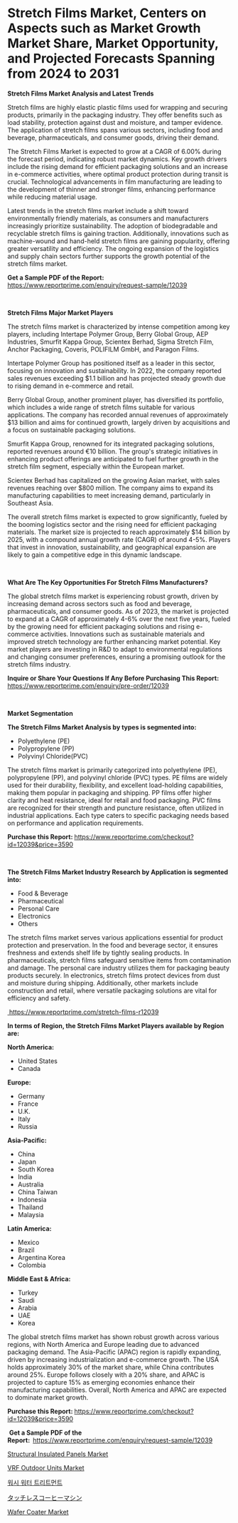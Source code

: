 <p><h1>Stretch Films Market, Centers on Aspects such as Market Growth Market Share, Market Opportunity, and Projected Forecasts Spanning from 2024 to 2031</h1></p><p><strong>Stretch Films Market Analysis and Latest Trends</strong></p>
<p><p>Stretch films are highly elastic plastic films used for wrapping and securing products, primarily in the packaging industry. They offer benefits such as load stability, protection against dust and moisture, and tamper evidence. The application of stretch films spans various sectors, including food and beverage, pharmaceuticals, and consumer goods, driving their demand.</p><p>The Stretch Films Market is expected to grow at a CAGR of 6.00% during the forecast period, indicating robust market dynamics. Key growth drivers include the rising demand for efficient packaging solutions and an increase in e-commerce activities, where optimal product protection during transit is crucial. Technological advancements in film manufacturing are leading to the development of thinner and stronger films, enhancing performance while reducing material usage.</p><p>Latest trends in the stretch films market include a shift toward environmentally friendly materials, as consumers and manufacturers increasingly prioritize sustainability. The adoption of biodegradable and recyclable stretch films is gaining traction. Additionally, innovations such as machine-wound and hand-held stretch films are gaining popularity, offering greater versatility and efficiency. The ongoing expansion of the logistics and supply chain sectors further supports the growth potential of the stretch films market.</p></p>
<p><strong>Get a Sample PDF of the Report:&nbsp;</strong> <a href="https://www.reportprime.com/enquiry/request-sample/12039">https://www.reportprime.com/enquiry/request-sample/12039</a></p>
<p>&nbsp;</p>
<p><strong>Stretch Films Major Market Players</strong></p>
<p><p>The stretch films market is characterized by intense competition among key players, including Intertape Polymer Group, Berry Global Group, AEP Industries, Smurfit Kappa Group, Scientex Berhad, Sigma Stretch Film, Anchor Packaging, Coveris, POLIFILM GmbH, and Paragon Films. </p><p>Intertape Polymer Group has positioned itself as a leader in this sector, focusing on innovation and sustainability. In 2022, the company reported sales revenues exceeding $1.1 billion and has projected steady growth due to rising demand in e-commerce and retail.</p><p>Berry Global Group, another prominent player, has diversified its portfolio, which includes a wide range of stretch films suitable for various applications. The company has recorded annual revenues of approximately $13 billion and aims for continued growth, largely driven by acquisitions and a focus on sustainable packaging solutions.</p><p>Smurfit Kappa Group, renowned for its integrated packaging solutions, reported revenues around €10 billion. The group's strategic initiatives in enhancing product offerings are anticipated to fuel further growth in the stretch film segment, especially within the European market.</p><p>Scientex Berhad has capitalized on the growing Asian market, with sales revenues reaching over $800 million. The company aims to expand its manufacturing capabilities to meet increasing demand, particularly in Southeast Asia.</p><p>The overall stretch films market is expected to grow significantly, fueled by the booming logistics sector and the rising need for efficient packaging materials. The market size is projected to reach approximately $14 billion by 2025, with a compound annual growth rate (CAGR) of around 4-5%. Players that invest in innovation, sustainability, and geographical expansion are likely to gain a competitive edge in this dynamic landscape.</p></p>
<p>&nbsp;</p>
<p><strong>What Are The Key Opportunities For Stretch Films Manufacturers?</strong></p>
<p><p>The global stretch films market is experiencing robust growth, driven by increasing demand across sectors such as food and beverage, pharmaceuticals, and consumer goods. As of 2023, the market is projected to expand at a CAGR of approximately 4-6% over the next five years, fueled by the growing need for efficient packaging solutions and rising e-commerce activities. Innovations such as sustainable materials and improved stretch technology are further enhancing market potential. Key market players are investing in R&D to adapt to environmental regulations and changing consumer preferences, ensuring a promising outlook for the stretch films industry.</p></p>
<p><strong>Inquire or Share Your Questions If Any Before Purchasing This Report:</strong> <a href="https://www.reportprime.com/enquiry/pre-order/12039">https://www.reportprime.com/enquiry/pre-order/12039</a></p>
<p>&nbsp;</p>
<p><strong>Market Segmentation</strong></p>
<p><strong>The Stretch Films Market Analysis by types is segmented into:</strong></p>
<p><ul><li>Polyethylene (PE)</li><li>Polypropylene (PP)</li><li>Polyvinyl Chloride(PVC)</li></ul></p>
<p><p>The stretch films market is primarily categorized into polyethylene (PE), polypropylene (PP), and polyvinyl chloride (PVC) types. PE films are widely used for their durability, flexibility, and excellent load-holding capabilities, making them popular in packaging and shipping. PP films offer higher clarity and heat resistance, ideal for retail and food packaging. PVC films are recognized for their strength and puncture resistance, often utilized in industrial applications. Each type caters to specific packaging needs based on performance and application requirements.</p></p>
<p><strong>Purchase this Report:&nbsp;</strong><a href="https://www.reportprime.com/checkout?id=12039&price=3590">https://www.reportprime.com/checkout?id=12039&price=3590</a></p>
<p>&nbsp;</p>
<p><strong>The Stretch Films Market Industry Research by Application is segmented into:</strong></p>
<p><ul><li>Food & Beverage</li><li>Pharmaceutical</li><li>Personal Care</li><li>Electronics</li><li>Others</li></ul></p>
<p><p>The stretch films market serves various applications essential for product protection and preservation. In the food and beverage sector, it ensures freshness and extends shelf life by tightly sealing products. In pharmaceuticals, stretch films safeguard sensitive items from contamination and damage. The personal care industry utilizes them for packaging beauty products securely. In electronics, stretch films protect devices from dust and moisture during shipping. Additionally, other markets include construction and retail, where versatile packaging solutions are vital for efficiency and safety.</p></p>
<p><a href="https://www.reportprime.com/stretch-films-r12039">&nbsp;https://www.reportprime.com/stretch-films-r12039</a></p>
<p><strong>In terms of Region, the Stretch Films Market Players available by Region are:</strong></p>
<p>
    <p> <strong> North America: </strong>
        <ul>
            <li>United States</li>
            <li>Canada</li>
        </ul>
        </p> 
    <p> <strong> Europe: </strong>
        <ul>
            <li>Germany</li>
            <li>France</li>
            <li>U.K.</li>
            <li>Italy</li>
            <li>Russia</li>
        </ul>
        </p> 
    <p> <strong> Asia-Pacific: </strong>
        <ul>
            <li>China</li>
            <li>Japan</li>
            <li>South Korea</li>
            <li>India</li>
            <li>Australia</li>
            <li>China Taiwan</li>
            <li>Indonesia</li>
            <li>Thailand</li>
            <li>Malaysia</li>
        </ul>
        </p> 
    <p> <strong> Latin America: </strong>
        <ul>
            <li>Mexico</li>
            <li>Brazil</li>
            <li>Argentina Korea</li>
            <li>Colombia</li>
        </ul>
        </p> 
    <p> <strong> Middle East & Africa: </strong>
        <ul>
            <li>Turkey</li>
            <li>Saudi</li>
            <li>Arabia</li>
            <li>UAE</li>
            <li>Korea</li>
        </ul>
    </p>
    </p>
<p><p>The global stretch films market has shown robust growth across various regions, with North America and Europe leading due to advanced packaging demand. The Asia-Pacific (APAC) region is rapidly expanding, driven by increasing industrialization and e-commerce growth. The USA holds approximately 30% of the market share, while China contributes around 25%. Europe follows closely with a 20% share, and APAC is projected to capture 15% as emerging economies enhance their manufacturing capabilities. Overall, North America and APAC are expected to dominate market growth.</p></p>
<p><strong>Purchase this Report: </strong><a href="https://www.reportprime.com/checkout?id=12039&price=3590">https://www.reportprime.com/checkout?id=12039&price=3590</a></p>
<p>&nbsp;<strong>Get a Sample PDF of the Report:&nbsp;&nbsp;</strong><a href="https://www.reportprime.com/enquiry/request-sample/12039">https://www.reportprime.com/enquiry/request-sample/12039</a></p>
<p><strong></strong></p>
<p><p><a href="https://github.com/nathandecarvalho/Market-Research-Report-List-5/blob/main/structural-insulated-panels-market.md">Structural Insulated Panels Market</a></p><p><a href="https://medium.com/@merlrolfson/an-in-depth-analysis-of-the-global-vrf-outdoor-units-market-scope-and-its-rapid-growing-14-5-d52874df7313">VRF Outdoor Units Market</a></p><p><a href="https://medium.com/@joshuapierce88/%EA%B8%89%EC%84%B1%EC%9E%A5%ED%95%98%EB%8A%94-%EC%84%B8%EC%B2%99%EC%88%98-%EC%A0%95%EC%88%98-%EC%8B%9C%EC%9E%A5-%EB%B6%84%EC%95%BC-2031%EB%85%84%EA%B9%8C%EC%A7%80%EC%9D%98-%EC%8B%9C%EC%9E%A5-%EB%B6%84%EC%84%9D-%EB%B0%8F-%EC%84%B1%EC%9E%A5-%EC%A0%84%EB%A7%9D-c38fd5d79ca0">워시 워터 트리트먼트</a></p><p><a href="https://medium.com/@hornbakerbarbara/%E3%82%B0%E3%83%AD%E3%83%BC%E3%83%90%E3%83%AB%E3%82%BF%E3%83%83%E3%83%81%E3%83%AC%E3%82%B9%E3%82%B3%E3%83%BC%E3%83%92%E3%83%BC%E3%83%9E%E3%82%B7%E3%83%B3%E5%B8%82%E5%A0%B4%E3%81%AB%E9%96%A2%E3%81%99%E3%82%8B%E6%88%A6%E7%95%A5%E7%9A%84%E5%B8%82%E5%A0%B4%E3%82%A4%E3%83%B3%E3%82%B5%E3%82%A4%E3%83%88-2024%E5%B9%B4-2031%E5%B9%B4-e5a6cf870b70">タッチレスコーヒーマシン</a></p><p><a href="https://medium.com/@merlrolfson/an-in-depth-analysis-of-the-global-wafer-coater-market-scope-and-its-rapid-growing-4-6-e86a4da06424">Wafer Coater Market</a></p></p>